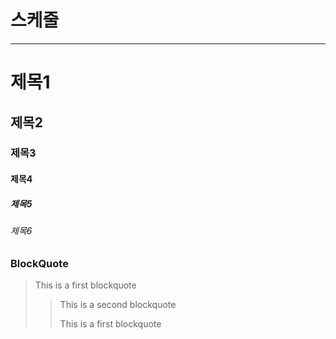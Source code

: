 # 스케줄

---
# 제목1
## 제목2
### 제목3
#### 제목4
##### 제목5
###### 제목6

### BlockQuote
> This is a first blockquote
>
>  > This is a second blockquote
>  >
>  > This is a first blockquote